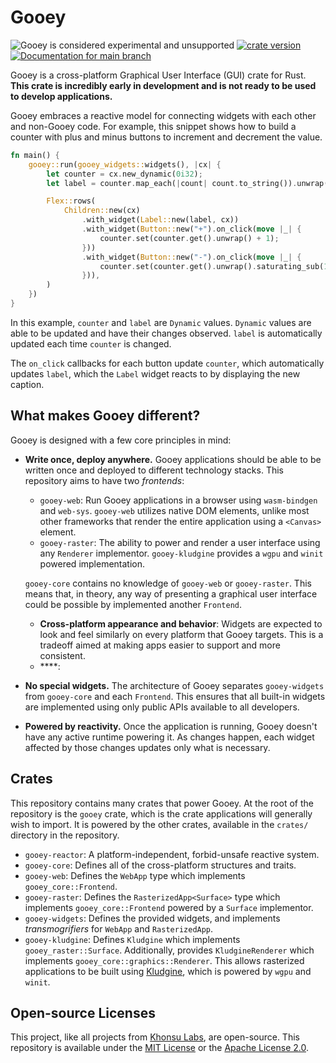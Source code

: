 # Gooey

![Gooey is considered experimental and unsupported](https://img.shields.io/badge/status-prototype-blueviolet)
[![crate version](https://img.shields.io/crates/v/gooey.svg)](https://crates.io/crates/gooey)
[![Documentation for `main` branch](https://img.shields.io/badge/docs-main-informational)](https://gooey.rs/main/gooey/)

Gooey is a cross-platform Graphical User Interface (GUI) crate for Rust. **This crate is
incredibly early in development and is not ready to be used to develop
applications.**

Gooey embraces a reactive model for connecting widgets with each other and
non-Gooey code. For example, this snippet shows how to build a counter with plus
and minus buttons to increment and decrement the value.

```rust
fn main() {
    gooey::run(gooey_widgets::widgets(), |cx| {
        let counter = cx.new_dynamic(0i32);
        let label = counter.map_each(|count| count.to_string()).unwrap();

        Flex::rows(
            Children::new(cx)
                .with_widget(Label::new(label, cx))
                .with_widget(Button::new("+").on_click(move |_| {
                    counter.set(counter.get().unwrap() + 1);
                }))
                .with_widget(Button::new("-").on_click(move |_| {
                    counter.set(counter.get().unwrap().saturating_sub(1));
                })),
        )
    })
}
```

In this example, `counter` and `label` are `Dynamic` values. `Dynamic` values
are able to be updated and have their changes observed. `label` is automatically
updated each time `counter` is changed.

The `on_click` callbacks for each button update `counter`, which automatically
updates `label`, which the `Label` widget reacts to by displaying the new
caption.

## What makes Gooey different?

Gooey is designed with a few core principles in mind:

- **Write once, deploy anywhere.** Gooey applications should be able to be
  written once and deployed to different technology stacks. This repository aims
  to have two *frontends*:

  - `gooey-web`: Run Gooey applications in a browser using `wasm-bindgen` and
    `web-sys`. `gooey-web` utilizes native DOM elements, unlike most other
    frameworks that render the entire application using a `<Canvas>` element.
  - `gooey-raster`: The ability to power and render a user interface using any
    `Renderer` implementor. `gooey-kludgine` provides a `wgpu` and `winit`
    powered implementation.

  `gooey-core` contains no knowledge of `gooey-web` or `gooey-raster`. This
  means that, in theory, any way of presenting a graphical user interface could
  be possible by implemented another `Frontend`.

  - **Cross-platform appearance and behavior**: Widgets are expected to look and
    feel similarly on every platform that Gooey targets. This is a tradeoff
    aimed at making apps easier to support and more consistent.
  - ****:

- **No special widgets.** The architecture of Gooey separates `gooey-widgets`
  from `gooey-core` and each `Frontend`. This ensures that all built-in widgets
  are implemented using only public APIs available to all developers.

- **Powered by reactivity.** Once the application is running, Gooey doesn't have
  any active runtime powering it. As changes happen, each widget affected by
  those changes updates only what is necessary.

## Crates

This repository contains many crates that power Gooey. At the root of the
repository is the `gooey` crate, which is the crate applications will generally
wish to import. It is powered by the other crates, available in the `crates/`
directory in the repository.

- `gooey-reactor`: A platform-independent, forbid-unsafe reactive system.
- `gooey-core`: Defines all of the cross-platform structures and traits.
- `gooey-web`: Defines the `WebApp` type which implements
  `gooey_core::Frontend`.
- `gooey-raster`: Defines the `RasterizedApp<Surface>` type which implements
  `gooey_core::Frontend` powered by a `Surface` implementor.
- `gooey-widgets`: Defines the provided widgets, and implements
  *transmogrifiers* for `WebApp` and `RasterizedApp`.
- `gooey-kludgine`: Defines `Kludgine` which implements `gooey_raster::Surface`.
  Additionally, provides `KludgineRenderer` which implements
  `gooey_core::graphics::Renderer`. This allows rasterized applications to be
  built using [Kludgine][kludgine], which is powered by `wgpu` and `winit`.

## Open-source Licenses

This project, like all projects from [Khonsu Labs](https://khonsulabs.com/), are
open-source. This repository is available under the [MIT License](./LICENSE-MIT)
or the [Apache License 2.0](./LICENSE-APACHE).

[kludgine]: https://github.com/khonsulabs/kludgine
